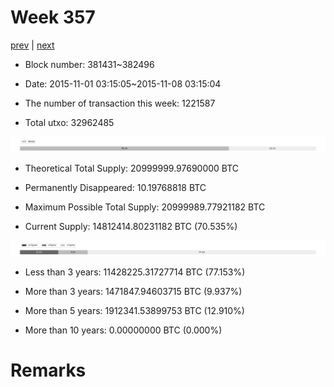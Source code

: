 # Week 357

[prev](week0356.md) | [next](week0358.md)

- Block number: 381431~382496

- Date: 2015-11-01 03:15:05~2015-11-08 03:15:04

- The number of transaction this week: 1221587

- Total utxo: 32962485

![](../images/mined_week0357.png)

- Theoretical Total Supply: 20999999.97690000 BTC

- Permanently Disappeared: 10.19768818 BTC

- Maximum Possible Total Supply: 20999989.77921182 BTC

- Current Supply: 14812414.80231182 BTC (70.535%)

![](../images/year_week0357.png)


- Less than 3 years: 11428225.31727714 BTC (77.153%)

- More than 3 years: 1471847.94603715 BTC (9.937%)

- More than 5 years: 1912341.53899753 BTC (12.910%)

- More than 10 years: 0.00000000 BTC (0.000%)

# Remarks

